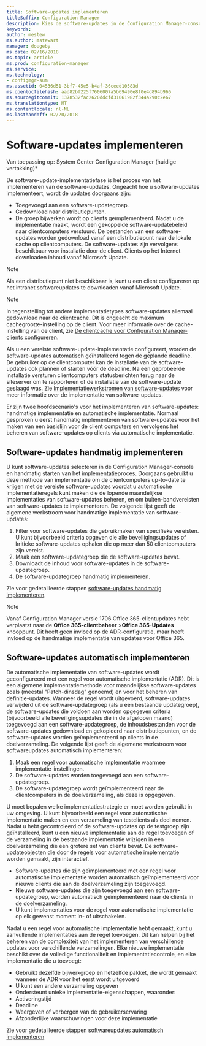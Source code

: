 ```yaml
---
title: Software-updates implementeren
titleSuffix: Configuration Manager
description: Kies de software-updates in de Configuration Manager-console handmatig starten van het implementatieproces of updates automatisch implementeren.
keywords: 
author: mestew
ms.author: mstewart
manager: dougeby
ms.date: 02/16/2018
ms.topic: article
ms.prod: configuration-manager
ms.service: 
ms.technology:
- configmgr-sum
ms.assetid: 04536d51-3bf7-45e5-b4af-36ceed10583d
ms.openlocfilehash: aad82bf225f7606007a5b69490e8f0e4d894b966
ms.sourcegitcommit: 1378532fac2620ddcfd31061982f344a290c2e67
ms.translationtype: MT
ms.contentlocale: nl-NL
ms.lasthandoff: 02/20/2018
---
```

#  <a name="BKMK_SUMDeploy"></a> Software-updates implementeren  

Van toepassing op: System Center Configuration Manager (huidige vertakking)*

De software-update-implementatiefase is het proces van het implementeren van de software-updates. Ongeacht hoe u software-updates implementeert, wordt de updates doorgaans zijn:
- Toegevoegd aan een software-updategroep.
- Gedownload naar distributiepunten.
- De groep bijwerken wordt op clients geïmplementeerd. Nadat u de implementatie maakt, wordt een gekoppelde software-updatebeleid naar clientcomputers verstuurd. De bestanden van een software-updates worden gedownload vanaf een distributiepunt naar de lokale cache op clientcomputers. De software-updates zijn vervolgens beschikbaar voor installatie door de client. Clients op het Internet downloaden inhoud vanaf Microsoft Update.  

> [!NOTE]  
>  Als een distributiepunt niet beschikbaar is, kunt u een client configureren op het intranet softwareupdates te downloaden vanaf Microsoft Update.  

> [!NOTE]  
>  In tegenstelling tot andere implementatietypes software-updates allemaal gedownload naar de clientcache. Dit is ongeacht de maximum cachegrootte-instelling op de client. Voor meer informatie over de cache-instelling van de client, zie [De clientcache voor Configuration Manager-clients configureren](../../core/clients/manage/manage-clients.md#BKMK_ClientCache).  

Als u een vereiste software-update-implementatie configureert, worden de software-updates automatisch geïnstalleerd tegen de geplande deadline. De gebruiker op de clientcomputer kan de installatie van de software-updates ook plannen of starten vóór de deadline. Na een geprobeerde installatie versturen clientcomputers statusberichten terug naar de siteserver om te rapporteren of de installatie van de software-update geslaagd was. Zie [Implementatiewerkstromen van software-updates](../understand/software-updates-introduction.md#BKMK_DeploymentWorkflows) voor meer informatie over de implementatie van software-updates.  

Er zijn twee hoofdscenario's voor het implementeren van software-updates: handmatige implementatie en automatische implementatie. Normaal gesproken u eerst handmatig implementeren van software-updates voor het maken van een basislijn voor de client computers en vervolgens het beheren van software-updates op clients via automatische implementatie.  

## <a name="BKMK_ManualDeployment"></a> Software-updates handmatig implementeren
U kunt software-updates selecteren in de Configuration Manager-console en handmatig starten van het implementatieproces. Doorgaans gebruikt u deze methode van implementatie om de clientcomputers up-to-date te krijgen met de vereiste software-updates voordat u automatische implementatieregels kunt maken die de lopende maandelijkse implementaties van software-updates beheren, en om buiten-bandvereisten van software-updates te implementeren. De volgende lijst geeft de algemene werkstroom voor handmatige implementatie van software-updates:  

1. Filter voor software-updates die gebruikmaken van specifieke vereisten. U kunt bijvoorbeeld criteria opgeven die alle beveiligingsupdates of kritieke software-updates ophalen die op meer dan 50 clientcomputers zijn vereist.  
2. Maak een software-updategroep die de software-updates bevat.  
3. Downloadt de inhoud voor software-updates in de software-updategroep.  
4. De software-updategroep handmatig implementeren.

Zie voor gedetailleerde stappen [software-updates handmatig implementeren](manually-deploy-software-updates.md).

>[!NOTE]
>Vanaf Configuration Manager versie 1706 Office 365-clientupdates hebt verplaatst naar de **Office 365-clientbeheer** >**Office 365-Updates** knooppunt. Dit heeft geen invloed op de ADR-configuratie, maar heeft invloed op de handmatige implementatie van updates voor Office 365. 

## <a name="automatically-deploy-software-updates"></a>Software-updates automatisch implementeren
De automatische implementatie van software-updates wordt geconfigureerd met een regel voor automatische implementatie (ADR). Dit is een algemene implementatiemethode voor maandelijkse software-updates zoals (meestal "Patch-dinsdag" genoemd) en voor het beheren van definitie-updates. Wanneer de regel wordt uitgevoerd, software-updates verwijderd uit de software-updategroep (als u een bestaande updategroep), de software-updates die voldoen aan worden opgegeven criteria (bijvoorbeeld alle beveiligingsupdates die in de afgelopen maand) toegevoegd aan een software-updategroep, de inhoudsbestanden voor de software-updates gedownload en gekopieerd naar distributiepunten, en de software-updates worden geïmplementeerd op clients in de doelverzameling. De volgende lijst geeft de algemene werkstroom voor softwareupdates automatisch implementeren:  

1.  Maak een regel voor automatische implementatie waarmee implementatie-instellingen.
2.  De software-updates worden toegevoegd aan een software-updategroep.  
3.  De software-updategroep wordt geïmplementeerd naar de clientcomputers in de doelverzameling, als deze is opgegeven.  

U moet bepalen welke implementatiestrategie er moet worden gebruikt in uw omgeving. U kunt bijvoorbeeld een regel voor automatische implementatie maken en een verzameling van testclients als doel nemen. Nadat u hebt gecontroleerd of de software-updates op de testgroep zijn geïnstalleerd, kunt u een nieuwe implementatie aan de regel toevoegen of de verzameling in de bestaande implementatie wijzigen in een doelverzameling die een grotere set van clients bevat. De software-updateobjecten die door de regels voor automatische implementatie worden gemaakt, zijn interactief.  

-   Software-updates die zijn geïmplementeerd met een regel voor automatische implementatie worden automatisch geïmplementeerd voor nieuwe clients die aan de doelverzameling zijn toegevoegd.  
-   Nieuwe software-updates die zijn toegevoegd aan een software-updategroep, worden automatisch geïmplementeerd naar de clients in de doelverzameling.  
-   U kunt implementaties voor de regel voor automatische implementatie op elk gewenst moment in- of uitschakelen.  

Nadat u een regel voor automatische implementatie hebt gemaakt, kunt u aanvullende implementaties aan de regel toevoegen. Dit kan helpen bij het beheren van de complexiteit van het implementeren van verschillende updates voor verschillende verzamelingen. Elke nieuwe implementatie beschikt over de volledige functionaliteit en implementatiecontrole, en elke implementatie die u toevoegt:  

-   Gebruikt dezelfde bijwerkgroep en hetzelfde pakket, die wordt gemaakt wanneer de ADR voor het eerst wordt uitgevoerd  
-   U kunt een andere verzameling opgeven  
-   Ondersteunt unieke implementatie-eigenschappen, waaronder:  
   -   Activeringstijd  
   -   Deadline  
   -   Weergeven of verbergen van de gebruikerservaring  
   -   Afzonderlijke waarschuwingen voor deze implementatie  

Zie voor gedetailleerde stappen [softwareupdates automatisch implementeren](automatically-deploy-software-updates.md)

<!-- ###  <a name="BKMK_ClientCache"></a> Client cache setting  
The Configuration Manager client downloads the content for required software updates to the local client cache soon after it receives the deployment. However, the client waits to download the content until after the **Software available time** setting for the deployment. The client does not download software updates in optional deployments (deployments that do not have a scheduled installation deadline) until the user manually starts the installation. When the configured deadline passes, the software updates client agent performs a scan to verify that the software update is still required, then the software updates client agent checks the local cache on the client computer to verify that the software update source file is still available, and then installs the software update. If the content was deleted from the client cache to make room for another deployment, the client downloads the software updates to the cache. Software updates are always downloaded to the client cache regardless of the configured maximum client cache size. For other deployments, such as applications or packages, the client only downloads content that is within the maximum cache size that you configure for the client. Cached content is not automatically deleted, but it remains in the cache for at least one day after the client used that content.  -->


 <!-- For more information about the deployment process, see [Software update deployment process](../../sum/understand/software-updates-introduction.md#BKMK_DeploymentProcess).  -->
